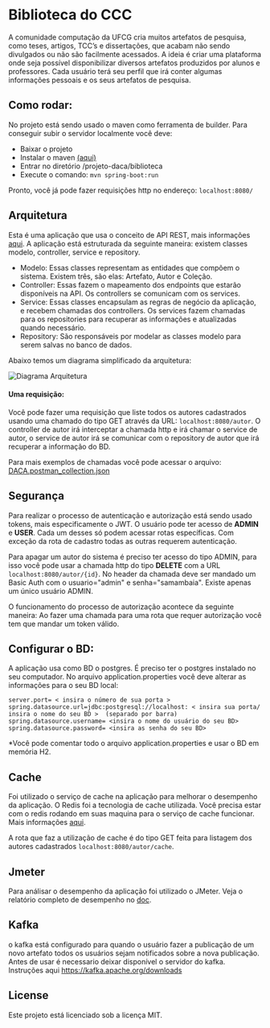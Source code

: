 
# Biblioteca do CCC

A comunidade computação da UFCG cria muitos artefatos de pesquisa, como teses, artigos, TCC’s e dissertações, que acabam não sendo divulgados ou não são facilmente acessados. A ideia é criar uma plataforma onde seja possível disponibilizar diversos artefatos produzidos por alunos e professores. 
Cada usuário terá seu perfil que irá conter algumas informações pessoais e os seus artefatos de pesquisa.

## Como rodar: 
No projeto está sendo usado o maven como ferramenta de builder. Para conseguir subir o servidor localmente você deve: 
- Baixar o projeto 
- Instalar o maven [(aqui)](https://maven.apache.org/install.html)
- Entrar no diretório /projeto-daca/biblioteca
- Execute o comando: ``` mvn spring-boot:run ```

Pronto, você já pode fazer requisições http no endereço: 
 ```localhost:8080/```


## Arquitetura	
Esta é uma aplicação que usa o conceito de API REST, mais informações [aqui](https://becode.com.br/o-que-e-api-rest-e-restful/).
A aplicação está estruturada da seguinte maneira: existem classes modelo, controller, service e repository. 
- Modelo: Essas classes representam as entidades que compõem o sistema. Existem três, são elas: Artefato, Autor e Coleção.
- Controller: Essas fazem o mapeamento dos endpoints que estarão disponíveis na API. Os controllers se comunicam com os services.  
- Service: Essas classes encapsulam as regras de negócio da aplicação, e recebem chamadas dos controllers. Os services fazem chamadas para os repositories para recuperar as informações e atualizadas quando necessário.  
- Repository: São responsáveis por modelar as classes modelo para serem salvas no banco de dados.

Abaixo temos um diagrama simplificado da arquitetura: 

![Diagrama Arquitetura](https://drive.google.com/a/ccc.ufcg.edu.br/file/d/1Q7giEbDWiEQA6XS-agSla_MMpH1__V6f/view?usp=drivesdk)

#### Uma requisição:
Você pode fazer uma requisição que liste todos os autores cadastrados usando uma chamado do tipo GET através da URL: ```localhost:8080/autor```. O controller de autor irá interceptar a chamada http e irá chamar o service de autor, o service de autor irá se comunicar com o repository de autor que irá recuperar a informação do BD. 

Para mais exemplos de chamadas você pode acessar o arquivo: [DACA.postman_collection.json](https://www.getpostman.com/collections/58e52e960e1488d6ffc2) 

## Segurança 
Para realizar o processo de autenticação e autorização está sendo usado tokens, mais especificamente o JWT. 
O usuário pode ter acesso de **ADMIN** e **USER**. Cada um desses só podem acessar rotas específicas. Com exceção da rota de cadastro todas as outras requerem autenticação.

Para apagar um autor do sistema é preciso ter acesso do tipo ADMIN, para isso você pode usar a chamada http do tipo **DELETE** com a URL ```localhost:8080/autor/{id}```. No header da chamada deve ser mandado um Basic Auth com o usuario="admin" e senha="samambaia". Existe apenas um único usuário ADMIN. 

O funcionamento do processo de autorização acontece da seguinte maneira: Ao fazer uma chamada para uma rota que requer autorização você tem que mandar um token válido.  

## Configurar o BD:
A aplicação usa como BD o postgres. É preciso ter o postgres instalado no seu computador. 
No arquivo application.properties você deve alterar as informações para o seu BD local:
```
server.port= < insira o número de sua porta >
spring.datasource.url=jdbc:postgresql://localhost: < insira sua porta/ insira o nome do seu BD >  (separado por barra)
spring.datasource.username= <insira o nome do usuário do seu BD>
spring.datasource.password= <insira as senha do seu BD>
```
*Você pode comentar todo o arquivo application.properties e usar o BD em memória H2. 

## Cache

Foi utilizado o serviço de cache na aplicação para melhorar o desempenho da aplicação. O Redis foi a tecnologia de cache utilizada. Você precisa estar com o redis rodando em suas maquina para o serviço de cache funcionar. Mais informações [aqui](https://redis.io/topics/quickstart).

A rota que faz a utilização de cache é do tipo GET feita para listagem dos autores cadastrados ```localhost:8080/autor/cache```.

## Jmeter

Para análisar o desempenho da aplicação foi utilizado o JMeter. Veja o relatório completo de desempenho no [doc](https://docs.google.com/document/d/14O6Wweh26GV3MgUefw6XV7p7ZaXKCvSXLknWytNQ-UE/edit?usp=sharing).

## Kafka

o kafka está configurado para quando o usuário fazer a publicação de um novo artefato todos os usuários sejam notificados sobre a nova publicação.
Antes de usar é necessario deixar disponível o servidor do kafka. Instruções aqui https://kafka.apache.org/downloads

## License
Este projeto está licenciado sob a licença MIT.
